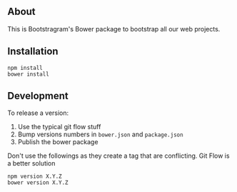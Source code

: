 ## About

This is Bootstragram's Bower package to bootstrap all our web projects.

## Installation

    npm install
    bower install

## Development

To release a version:

1. Use the typical git flow stuff
2. Bump versions numbers in `bower.json` and `package.json`
3. Publish the bower package

Don't use the followings as they create a tag that are conflicting. Git Flow is a better solution

    npm version X.Y.Z
    bower version X.Y.Z
